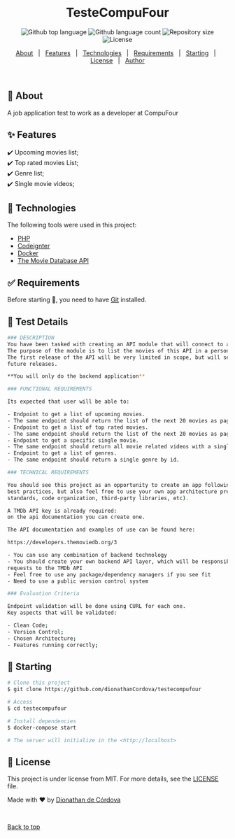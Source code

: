 <div align="center" id="top"> 
  &#xa0;

  <!-- <a href="https://testecompufour.netlify.app">Demo</a> -->
</div>

<h1 align="center">TesteCompuFour</h1>

<p align="center">
  <img alt="Github top language" src="https://img.shields.io/github/languages/top/dionathanCordova/testecompufour?color=56BEB8">

  <img alt="Github language count" src="https://img.shields.io/github/languages/count/dionathanCordova/testecompufour?color=56BEB8">

  <img alt="Repository size" src="https://img.shields.io/github/repo-size/dionathanCordova/testecompufour?color=56BEB8">

  <img alt="License" src="https://img.shields.io/github/license/dionathanCordova/testecompufour?color=56BEB8">

  <!-- <img alt="Github issues" src="https://img.shields.io/github/issues/dionathanCordova/testecompufour?color=56BEB8" /> -->

  <!-- <img alt="Github forks" src="https://img.shields.io/github/forks/dionathanCordova/testecompufour?color=56BEB8" /> -->

  <!-- <img alt="Github stars" src="https://img.shields.io/github/stars/dionathanCordova/testecompufour?color=56BEB8" /> -->
</p>

<!-- Status -->

<!-- <h4 align="center"> 
	🚧  TesteCompuFour 🚀 Under construction...  🚧
</h4> 

<hr> -->

<p align="center">
  <a href="#dart-about">About</a> &#xa0; | &#xa0; 
  <a href="#sparkles-features">Features</a> &#xa0; | &#xa0;
  <a href="#rocket-technologies">Technologies</a> &#xa0; | &#xa0;
  <a href="#white_check_mark-requirements">Requirements</a> &#xa0; | &#xa0;
  <a href="#checkered_flag-starting">Starting</a> &#xa0; | &#xa0;
  <a href="#memo-license">License</a> &#xa0; | &#xa0;
  <a href="https://github.com/dionathanCordova" target="_blank">Author</a>
</p>

<br>

## :dart: About ##

A job application test to work as a developer at CompuFour

## :sparkles: Features ##

:heavy_check_mark: Upcoming movies list;\
:heavy_check_mark: Top rated movies List;\
:heavy_check_mark: Genre list;\
:heavy_check_mark: Single movie videos;

## :rocket: Technologies ##

The following tools were used in this project:

- [PHP](https://www.php.net/manual/pt_BR/intro-whatis.php)
- [Codeignter](https://codeigniter.com/)
- [Docker](https://docs.docker.com/compose/)
- [The Movie Database API](https://developers.themoviedb.org/4/getting-started/authorization)

## :white_check_mark: Requirements ##

Before starting :checkered_flag:, you need to have [Git](https://git-scm.com) installed.

## :checkered_flag: Test Details ##

```bash
### DESCRIPTION
You have been tasked with creating an API module that will connect to another API.
The purpose of the module is to list the movies of this API in a personalized way.
The first release of the API will be very limited in scope, but will serve as the foundation for
future releases.

**You will only do the backend application**

### FUNCTIONAL REQUIREMENTS

Its expected that user will be able to:

- Endpoint to get a list of upcoming movies.
- The same endpoint should return the list of the next 20 movies as page param is given.
- Endpoint to get a list of top rated movies.
- The same endpoint should return the list of the next 20 movies as page param is given.
- Endpoint to get a specific single movie.
- The same endpoint should return all movie related videos with a single request.
- Endpoint to get a list of genres.
- The same endpoint should return a single genre by id.

### TECHNICAL REQUIREMENTS

You should see this project as an opportunity to create an app following modern development
best practices, but also feel free to use your own app architecture preferences (coding
standards, code organization, third-party libraries, etc).

A TMDb API key is already required:
on the api documentation you can create one.

The API documentation and examples of use can be found here:

https://developers.themoviedb.org/3

- You can use any combination of backend technology
- You should create your own backend API layer, which will be responsible to send
requests to the TMDb API
- Feel free to use any package/dependency managers if you see fit
- Need to use a public version control system

### Evaluation Criteria

Endpoint validation will be done using CURL for each one.
Key aspects that will be validated:

- Clean Code;
- Version Control;
- Chosen Architecture;
- Features running correctly;

```

## :checkered_flag: Starting ##

```bash
# Clone this project
$ git clone https://github.com/dionathanCordova/testecompufour

# Access
$ cd testecompufour

# Install dependencies
$ docker-compose start

# The server will initialize in the <http://localhost>
```

## :memo: License ##

This project is under license from MIT. For more details, see the [LICENSE](LICENSE.md) file.


Made with :heart: by <a href="https://github.com/dionathanCordova" target="_blank">Dionathan de Córdova</a>

&#xa0;

<a href="#top">Back to top</a>
